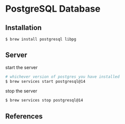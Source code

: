 # PostgreSQL Database

## Installation

```sh
$ brew install postgresql libpg
```

## Server

start the server

```sh
# whichever version of postgres you have installed
$ brew services start postgresql@14
```

stop the server

```sh
$ brew services stop postgresql@14
```

## References
